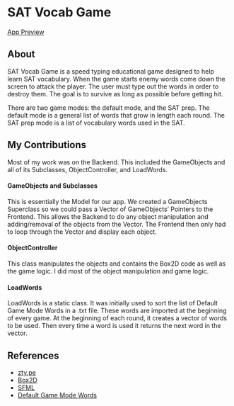 # SAT Vocab Game

[App Preview](https://youtu.be/IkJ4Xtj63wU)

## About
SAT Vocab Game is a speed typing educational game designed to help learn SAT vocabulary. When the game starts enemy words come down the screen to attack the player. The user must type out the words in order to destroy them. The goal is to survive as long as possible before getting hit. 

There are two game modes: the default mode, and the SAT prep. The default mode is a general list of words that grow in length each round. The SAT prep mode is a list of vocabulary words used in the SAT. 

## My Contributions
Most of my work was on the Backend. This included the GameObjects and all of its Subclasses, ObjectController, and LoadWords.

#### GameObjects and Subclasses
This is essentially the Model for our app. We created a GameObjects Superclass so we could pass a Vector of GameObjects’ Pointers to the Frontend. This allows the Backend to do any object manipulation and adding/removal of the objects from the Vector. The Frontend then only had to loop through the Vector and display each object. 

#### ObjectController
This class manipulates the objects and contains the Box2D code as well as the game logic. I did most of the object manipulation and game logic.

#### LoadWords
LoadWords is a static class. It was initially used to sort the list of Default Game Mode Words in a .txt file. These words are imported at the beginning of every game. At the beginning of each round, it creates a vector of words to be used. Then every time a word is used it returns the next word in the vector.

## References

- [zty.pe](https://zty.pe/)
- [Box2D](https://github.com/erincatto/Box2D)
- [SFML](https://www.sfml-dev.org/index.php)
- [Default Game Mode Words](http://www.wordfrequency.info)
